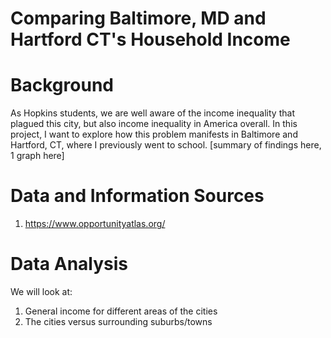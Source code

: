 # Comparing Baltimore, MD and Hartford CT's Household Income

# Background

As Hopkins students, we are well aware of the income inequality that plagued this city, but also income inequality in America overall. In this project, I want to explore how this problem manifests in Baltimore and Hartford, CT, where I previously went to school. [summary of findings here, 1 graph here]

# Data and Information Sources

1) https://www.opportunityatlas.org/

# Data Analysis

We will look at:
1) General income for different areas of the cities
2) The cities versus surrounding suburbs/towns
